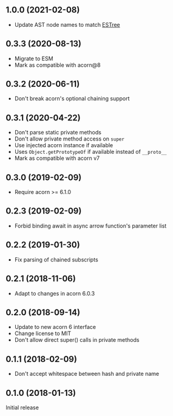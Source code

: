 ## 1.0.0 (2021-02-08)

* Update AST node names to match [ESTree](https://github.com/estree/estree/blob/master/experimental/class-features.md)

## 0.3.3 (2020-08-13)

* Migrate to ESM
* Mark as compatible with acorn@8

## 0.3.2 (2020-06-11)

* Don't break acorn's optional chaining support

## 0.3.1 (2020-04-22)

* Don't parse static private methods
* Don't allow private method access on `super`
* Use injected acorn instance if available
* Uses `Object.getPrototypeOf` if available instead of `__proto__`
* Mark as compatible with acorn v7

## 0.3.0 (2019-02-09)

* Require acorn >= 6.1.0

## 0.2.3 (2019-02-09)

* Forbid binding await in async arrow function's parameter list

## 0.2.2 (2019-01-30)

* Fix parsing of chained subscripts

## 0.2.1 (2018-11-06)

* Adapt to changes in acorn 6.0.3

## 0.2.0 (2018-09-14)

* Update to new acorn 6 interface
* Change license to MIT
* Don't allow direct super() calls in private methods

## 0.1.1 (2018-02-09)

* Don't accept whitespace between hash and private name

## 0.1.0 (2018-01-13)

Initial release
